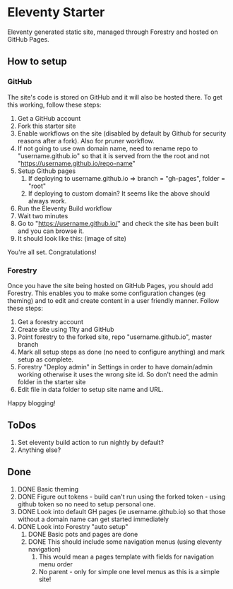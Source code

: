 # Eleventy Starter
Eleventy generated static site, managed through Forestry and hosted on GitHub Pages.

## How to setup

### GitHub

The site's code is stored on GitHub and it will also be hosted there. To get this working, follow these steps:

1. Get a GitHub account
1. Fork this starter site
1. Enable workflows on the site (disabled by default by Github for security reasons after a fork). Also for pruner workflow.
1. If not going to use own domain name, need to rename repo to "username.github.io" so that it is served from the the root and not "https://username.github.io/repo-name" 
1. Setup Github pages
    1. If deploying to username.github.io => branch = "gh-pages", folder = "root"
    1. If deploying to custom domain? It seems like the above should always work.
1. Run the Eleventy Build workflow
1. Wait two minutes
1. Go to "https://username.github.io/" and check the site has been built and you can browse it.
1. It should look like this: (image of site) 

You're all set. Congratulations!

### Forestry

Once you have the site being hosted on GitHub Pages, you should add Forestry. This enables you to make some configuration changes (eg theming) and to edit and create content in a user friendly manner. Follow these steps:

1. Get a forestry account
1. Create site using 11ty and GitHub
1. Point forestry to the forked site, repo "username.github.io", master branch 
1. Mark all setup steps as done (no need to configure anything) and mark setup as complete.
1. Forestry "Deploy admin" in Settings in order to have domain/admin working otherwise it uses the wrong site id. So don't need the admin folder in the starter site
4. Edit file in data folder to setup site name and URL.

Happy blogging!

## ToDos
1. Set eleventy build action to run nightly by default?
1. Anything else?

## Done
1. DONE Basic theming
1. DONE Figure out tokens - build can't run using the forked token - using github token so no need to setup personal one.
1. DONE Look into default GH pages (ie username.github.io) so that those without a domain name can get started immediately
1. DONE Look into Forestry "auto setup"
    1. DONE Basic pots and pages are done
    1. DONE This should include some navigation menus (using eleventy navigation)
        1. This would mean a pages template with fields for navigation menu order
        1. No parent - only for simple one level menus as this is a simple site!
